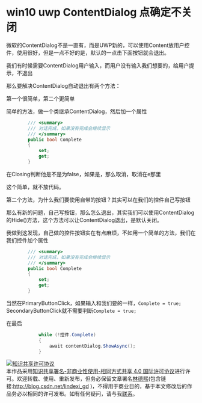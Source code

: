 
# win10 uwp ContentDialog 点确定不关闭

微软的ContentDialog不是一直有，而是UWP新的，可以使用Content放用户控件，使用很好，但是一点不好的是，默认的一点击下面按钮就会退出。

<!--more-->


<!-- CreateTime:2018/2/13 17:23:03 -->


<div id="toc"></div>

我们有时候需要ContentDialog用户输入，而用户没有输入我们想要的，给用户提示，不退出

那么要解决ContentDialog自动退出有两个方法：

第一个很简单，第二个更简单

简单的方法，做一个类继承ContentDialog，然后加一个属性

```csharp
        /// <summary>
        /// 对话完成，如果没有完成会继续显示
        /// </summary>
        public bool Complete
        {
            set;
            get;
        }
```

在Closing判断他是不是为false，如果是，那么取消，取消在e那里

这个简单，就不放代码。

第二个方法，为什么我们要使用自带的按钮？其实可以在我们的控件自己写按钮

那么有新的问题，自己写按钮，那么怎么退出，其实我们可以使用ContentDialog的Hide()方法，这个方法可以让ContentDialog退出，是默认关闭。


我做到这发现，自己做的控件按钮实在有点麻烦，不如用一个简单的方法，我们在我们控件加个属性

```csharp
        /// <summary>
        /// 对话完成，如果没有完成会继续显示
        /// </summary>
        public bool Complete
        {
            set;
            get;
        }
```

当然在PrimaryButtonClick，如果输入和我们要的一样，`Complete = true;` SecondaryButtonClick就不需要判断`Complete = true;`

在最后

```csharp
            while (!控件.Complete)
            {
                await contentDialog.ShowAsync();
            }
```











<a rel="license" href="http://creativecommons.org/licenses/by-nc-sa/4.0/"><img alt="知识共享许可协议" style="border-width:0" src="https://licensebuttons.net/l/by-nc-sa/4.0/88x31.png" /></a><br />本作品采用<a rel="license" href="http://creativecommons.org/licenses/by-nc-sa/4.0/">知识共享署名-非商业性使用-相同方式共享 4.0 国际许可协议</a>进行许可。欢迎转载、使用、重新发布，但务必保留文章署名[林德熙](http://blog.csdn.net/lindexi_gd)(包含链接:http://blog.csdn.net/lindexi_gd )，不得用于商业目的，基于本文修改后的作品务必以相同的许可发布。如有任何疑问，请与我[联系](mailto:lindexi_gd@163.com)。